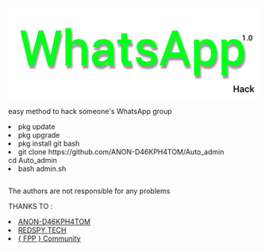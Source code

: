 <img src="https://github.com/ANON-D46KPH4TOM/Auto_admin/blob/main/.img/InShot_20220601_161242746.jpg" alt="fpp_community , auto Admin WhatsApp">
<p>easy method to hack someone's WhatsApp group</p>

<table>
<li>pkg update</li>

<li>pkg upgrade</li>

<li>pkg install git bash</li>

<li>git clone https://github.com/ANON-D46KPH4TOM/Auto_admin</li>

</li>cd Auto_admin</li>

<li>bash admin.sh</li>
</table>

The authors are not responsible for any problems

<p>THANKS TO :</p>

<li><a href="https://github.com/ANON-D46KPH4TOM">ANON-D46KPH4TOM</a></li>

<li><a href="https://youtube.com/c/REDSPYTECH">REDSPY TECH</a></li>

<li><a href="https://t.me/fpp_community">{ FPP } Community </a></li>
